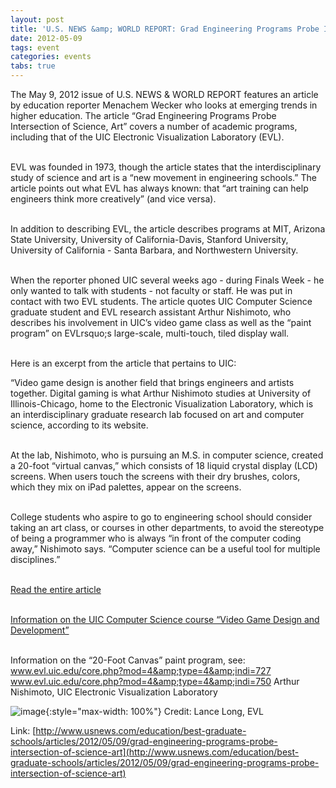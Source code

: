 ```yaml
---
layout: post
title: 'U.S. NEWS &amp; WORLD REPORT: Grad Engineering Programs Probe Intersection of Science, Art'
date: 2012-05-09
tags: event
categories: events
tabs: true
---
```


The May 9, 2012 issue of U.S. NEWS &amp; WORLD REPORT features an article by education reporter Menachem Wecker who looks at emerging trends in higher education. The article &ldquo;Grad Engineering Programs Probe Intersection of Science, Art&rdquo; covers a number of academic programs, including that of the UIC Electronic Visualization Laboratory (EVL).<br><br>

EVL was founded in 1973, though the article states that the interdisciplinary study of science and art is a &ldquo;new movement in engineering schools.&rdquo; The article points out what EVL has always known: that &ldquo;art training can help engineers think more creatively&rdquo; (and vice versa).<br><br>

In addition to describing EVL, the article describes programs at MIT, Arizona State University, University of California-Davis, Stanford University,  University of California - Santa Barbara, and Northwestern University.<br><br>

When the reporter phoned UIC several weeks ago - during Finals Week - he only wanted to talk with students - not faculty or staff. He was put in contact with two EVL students. The article quotes UIC Computer Science graduate student and EVL research assistant Arthur Nishimoto, who describes his involvement in UIC&rsquo;s video game class as well as the &ldquo;paint program&rdquo; on EVLrsquo;s large-scale, multi-touch, tiled display wall.<br><br>

Here is an excerpt from the article that pertains to UIC:

&ldquo;Video game design is another field that brings engineers and artists together. Digital gaming is what Arthur Nishimoto studies at University of Illinois-Chicago, home to the Electronic Visualization Laboratory, which is an interdisciplinary graduate research lab focused on art and computer science, according to its website.<br><br>

At the lab, Nishimoto, who is pursuing an M.S. in computer science, created a 20-foot &ldquo;virtual canvas,&rdquo; which consists of 18 liquid crystal display (LCD) screens. When users touch the screens with their dry brushes, colors, which they mix on iPad palettes, appear on the screens.<br><br>

College students who aspire to go to engineering school should consider taking an art class, or courses in other departments, to avoid the stereotype of being a programmer who is always &ldquo;in front of the computer coding away,&rdquo; Nishimoto says. &ldquo;Computer science can be a useful tool for multiple disciplines.&rdquo;<br><br>

<a href="http://www.usnews.com/education/best-graduate-schools/articles/2012/05/09/grad-engineering-programs-probe-intersection-of-science-art">Read the entire article</a><br><br>

<a href="http://www.evl.uic.edu/core.php?mod=4&amp;type=4&amp;indi=702">Information on the UIC Computer Science course &ldquo;Video Game Design and Development&rdquo;</a><br><br>

Information on the &ldquo;20-Foot Canvas&rdquo; paint program, see:<br>
<a href="http://www.evl.uic.edu/core.php?mod=4&amp;type=4&amp;indi=727">www.evl.uic.edu/core.php?mod=4&amp;type=4&amp;indi=727</a><br>
<a href="http://www.evl.uic.edu/core.php?mod=4&amp;type=4&amp;indi=750">www.evl.uic.edu/core.php?mod=4&amp;type=4&amp;indi=750</a>
Arthur Nishimoto, UIC Electronic Visualization Laboratory

![image](https://www.evl.uic.edu/output/originals/evl-fleetcommander-arthur_ljl4415.jpeg-srcw.jpg){:style="max-width: 100%"}
Credit: Lance Long, EVL


Link: [http://www.usnews.com/education/best-graduate-schools/articles/2012/05/09/grad-engineering-programs-probe-intersection-of-science-art](http://www.usnews.com/education/best-graduate-schools/articles/2012/05/09/grad-engineering-programs-probe-intersection-of-science-art)

